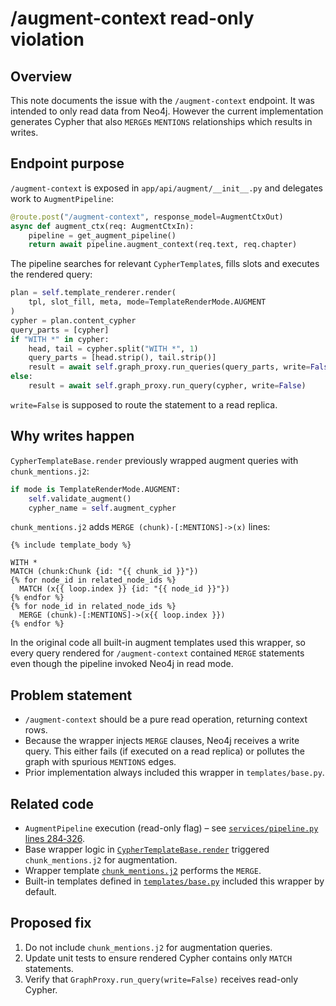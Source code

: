 # /augment-context read-only violation

## Overview

This note documents the issue with the `/augment-context` endpoint. It was intended to only read data from Neo4j. However the current implementation generates Cypher that also `MERGE`s `MENTIONS` relationships which results in writes.

## Endpoint purpose
`/augment-context` is exposed in `app/api/augment/__init__.py` and delegates work to `AugmentPipeline`:

```python
@route.post("/augment-context", response_model=AugmentCtxOut)
async def augment_ctx(req: AugmentCtxIn):
    pipeline = get_augment_pipeline()
    return await pipeline.augment_context(req.text, req.chapter)
```

The pipeline searches for relevant `CypherTemplate`s, fills slots and executes the rendered query:

```python
plan = self.template_renderer.render(
    tpl, slot_fill, meta, mode=TemplateRenderMode.AUGMENT
)
cypher = plan.content_cypher
query_parts = [cypher]
if "WITH *" in cypher:
    head, tail = cypher.split("WITH *", 1)
    query_parts = [head.strip(), tail.strip()]
    result = await self.graph_proxy.run_queries(query_parts, write=False)
else:
    result = await self.graph_proxy.run_query(cypher, write=False)
```

`write=False` is supposed to route the statement to a read replica.

## Why writes happen
`CypherTemplateBase.render` previously wrapped augment queries with `chunk_mentions.j2`:

```python
if mode is TemplateRenderMode.AUGMENT:
    self.validate_augment()
    cypher_name = self.augment_cypher
```

`chunk_mentions.j2` adds `MERGE (chunk)-[:MENTIONS]->(x)` lines:

```jinja
{% include template_body %}

WITH *
MATCH (chunk:Chunk {id: "{{ chunk_id }}"})
{% for node_id in related_node_ids %}
  MATCH (x{{ loop.index }} {id: "{{ node_id }}"})
{% endfor %}
{% for node_id in related_node_ids %}
  MERGE (chunk)-[:MENTIONS]->(x{{ loop.index }})
{% endfor %}
```

In the original code all built-in augment templates used this wrapper, so every query rendered for `/augment-context` contained `MERGE` statements even though the pipeline invoked Neo4j in read mode.

## Problem statement
- `/augment-context` should be a pure read operation, returning context rows.
- Because the wrapper injects `MERGE` clauses, Neo4j receives a write query. This either fails (if executed on a read replica) or pollutes the graph with spurious `MENTIONS` edges.
- Prior implementation always included this wrapper in `templates/base.py`.

## Related code
- `AugmentPipeline` execution (read-only flag) – see [`services/pipeline.py` lines 284‑326](../app/services/pipeline.py).
- Base wrapper logic in [`CypherTemplateBase.render`](../app/schemas/cypher.py) triggered `chunk_mentions.j2` for augmentation.
- Wrapper template [`chunk_mentions.j2`](../app/templates/cypher/chunk_mentions.j2) performs the `MERGE`.
- Built-in templates defined in [`templates/base.py`](../app/templates/base.py) included this wrapper by default.

## Proposed fix
1. Do not include `chunk_mentions.j2` for augmentation queries.
2. Update unit tests to ensure rendered Cypher contains only `MATCH` statements.
3. Verify that `GraphProxy.run_query(write=False)` receives read-only Cypher.

